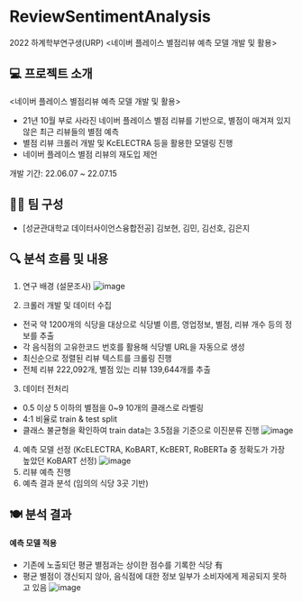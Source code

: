# ReviewSentimentAnalysis
2022 하계학부연구생(URP) <네이버 플레이스 별점리뷰 예측 모델 개발 및 활용>

## 💻 프로젝트 소개
<네이버 플레이스 별점리뷰 예측 모델 개발 및 활용>
- 21년 10월 부로 사라진 네이버 플레이스 별점 리뷰를 기반으로, 별점이 매겨져 있지 않은 최근 리뷰들의 별점 예측
- 별점 리뷰 크롤러 개발 및 KcELECTRA 등을 활용한 모델링 진행
- 네이버 플레이스 별점 리뷰의 재도입 제언

개발 기간: 22.06.07 ~ 22.07.15

 
## 💁‍♀️ 팀 구성 
- [성균관대학교 데이터사이언스융합전공] 김보현, 김민, 김선호, 김은지
  
## 🔍 분석 흐름 및 내용
1. 연구 배경 (설문조사)
![image](https://github.com/bohyunee/ReviewSentimentAnalysis/assets/93997717/dd4ce519-c1a3-40f5-89c3-5868d562d477)

3. 크롤러 개발 및 데이터 수집
  - 전국 약 1200개의 식당을 대상으로 식당별 이름, 영업정보, 별점, 리뷰 개수 등의 정보를 추출
  - 각 음식점의 고유한코드 번호를 활용해 식당별 URL을 자동으로 생성
  - 최신순으로 정렬된 리뷰 텍스트를 크롤링 진행
  - 전체 리뷰 222,092개, 별점 있는 리뷰 139,644개를 추출
3. 데이터 전처리
  - 0.5 이상 5 이하의 별점을 0~9 10개의 클래스로 라벨링 
  - 4:1 비율로 train & test split
  - 클래스 불균형을 확인하여 train data는 3.5점을 기준으로 이진분류 진행
![image](https://github.com/bohyunee/ReviewSentimentAnalysis/assets/93997717/1543d43d-2c46-45cb-a711-8b9e5c442b65)
4. 예측 모델 선정 (KcELECTRA, KoBART, KcBERT, RoBERTa 중 정확도가 가장 높았던 KoBART 선정)
![image](https://github.com/bohyunee/ReviewSentimentAnalysis/assets/93997717/bd745d7d-9232-4b58-a979-a71a1bc55900)
5. 리뷰 예측 진행
6. 예측 결과 분석 (임의의 식당 3곳 기반)

## 🍽 분석 결과
#### 예측 모델 적용
- 기존에 노출되던 평균 별점과는 상이한 점수를 기록한 식당 有
- 평균 별점이 갱신되지 않아, 음식점에 대한 정보 일부가 소비자에게 제공되지 못하고 있음
![image](https://github.com/bohyunee/ReviewSentimentAnalysis/assets/93997717/ba2e5fd6-d228-4caa-824a-3bb43f5fb077)

